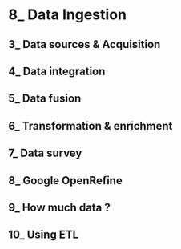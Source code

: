 # 8_ Data Ingestion


## 3_ Data sources & Acquisition

## 4_ Data integration 

## 5_ Data fusion 
 
## 6_ Transformation & enrichment

## 7_ Data survey

## 8_ Google OpenRefine

## 9_ How much data ?

## 10_ Using ETL
